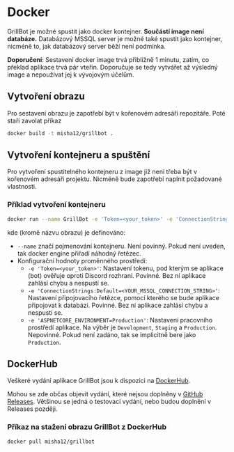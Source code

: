 # Docker

GrillBot je možné spustit jako docker kontejner. **Součástí image není databáze.** Databázový MSSQL server je možné také spustit jako kontejner, nicméně to, jak databázový server běží není podmínka.

**Doporučení**:
Sestavení docker image trvá přibližně 1 minutu, zatím, co překlad aplikace trvá pár vteřin. Doporučuje se tedy vytvářet až výsledný image a nepoužívat jej k vývojovým účelům.

## Vytvoření obrazu

Pro sestavení obrazu je zapotřebí být v kořenovém adresáři repozitáře. Poté staří zavolat příkaz

```sh
docker build -t misha12/grillbot .
```

## Vytvoření kontejneru a spuštění

Pro vytvoření spustitelného kontejneru z image již není třeba být v kořenovém adresáři projektu. Nicméně bude zapotřebí naplnit požadované vlastnosti.

### Příklad vytvoření kontejneru

```sh
docker run --name GrillBot -e 'Token=<your_token>' -e 'ConnectionStrings:Default=<YOUR_MSSQL_CONNECTION_STRING>' -e 'ASPNETCORE_ENVIRONMENT=Production' -e 'ASPNETCORE_URLS=http://+:5000' misha12/grillbot
```

kde (kromě názvu obrazu) je definováno:

- `--name` značí pojmenování kontejneru. Není povinný. Pokud není uveden, tak docker engine přiřadí náhodný řetězec.
- Konfigurační hodnoty proměnného prostředí:
    - `-e 'Token=<your_token>'`: Nastavení tokenu, pod kterým se aplikace (bot) ověřuje oproti Discord rozhraní. Povinné. Bez ní aplikace zahlásí chybu a nespustí se.
    - `-e 'ConnectionStrings:Default=<YOUR_MSSQL_CONNECTION_STRING>'`: Nastavení připojovacího řetězce, pomocí kterého se bude aplikace připojovat k databázi. Povinné. Bez ní aplikace zahlásí chybu a nespustí se.
    - `-e 'ASPNETCORE_ENVIRONMENT=Production'`: Nastavení pracovního prostředí aplikace. Na výběr je `Development`, `Staging` a `Production`. Nepovinné. Pokud není zadáno, tak se implicitně bere jako `Production`.

## DockerHub

Veškeré vydání aplikace GrillBot jsou k dispozici na [DockerHub](https://hub.docker.com/r/misha12/grillbot).

Mohou se zde občas objevit vydání, které nejsou doplněny v [GitHub Releases](https://github.com/Misha12/GrillBot/releases). Většinou se jedná o testovací vydání, nebo budou doplnění v Releases později.

### Příkaz na stažení obrazu GrillBot z DockerHub

```sh
docker pull misha12/grillbot
```
